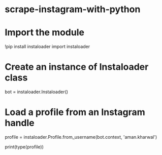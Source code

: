 # scrape-instagram-with-python

# Import the module
!pip install instaloader
import instaloader

# Create an instance of Instaloader class
bot = instaloader.Instaloader()

# Load a profile from an Instagram handle
profile = instaloader.Profile.from_username(bot.context, 'aman.kharwal')

print(type(profile))

